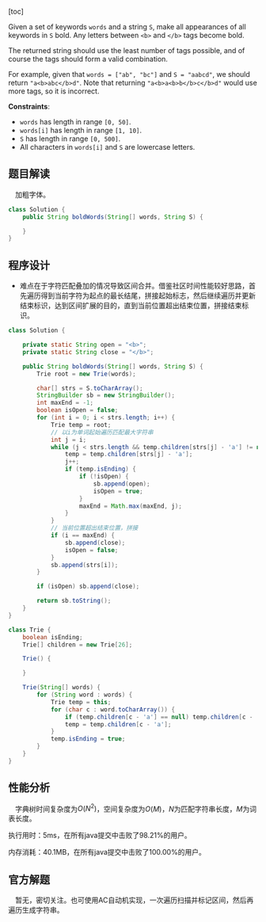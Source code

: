 [toc]

Given a set of keywords `words` and a string `S`, make all appearances of all keywords in `S` bold. Any letters between `<b>` and `</b>` tags become bold.

The returned string should use the least number of tags possible, and of course the tags should form a valid combination.

For example, given that `words = ["ab", "bc"]` and `S = "aabcd"`, we should return `"a<b>abc</b>d"`. Note that returning `"a<b>a<b>b</b>c</b>d"` would use more tags, so it is incorrect.



**Constraints**:

* `words` has length in range `[0, 50]`.
* `words[i]` has length in range `[1, 10]`.
* `S` has length in range `[0, 500]`.
* All characters in `words[i]` and `S` are lowercase letters.



## 题目解读

&emsp;加粗字体。

```java
class Solution {
    public String boldWords(String[] words, String S) {

    }
}
```

## 程序设计

* 难点在于字符匹配叠加的情况导致区间合并。借鉴社区时间性能较好思路，首先遍历得到当前字符为起点的最长结尾，拼接起始标志，然后继续遍历并更新结束标识，达到区间扩展的目的，直到当前位置超出结束位置，拼接结束标识。

```java
class Solution {

    private static String open = "<b>";
    private static String close = "</b>";

    public String boldWords(String[] words, String S) {
        Trie root = new Trie(words);

        char[] strs = S.toCharArray();
        StringBuilder sb = new StringBuilder();
        int maxEnd = -1;
        boolean isOpen = false;
        for (int i = 0; i < strs.length; i++) {
            Trie temp = root;
            // 以i为单词起始遍历匹配最大字符串
            int j = i;
            while (j < strs.length && temp.children[strs[j] - 'a'] != null) {
                temp = temp.children[strs[j] - 'a'];
                j++;
                if (temp.isEnding) {
                    if (!isOpen) {
                        sb.append(open);
                        isOpen = true;
                    }   
                    maxEnd = Math.max(maxEnd, j);
                }
            }
            // 当前位置超出结束位置，拼接
            if (i == maxEnd) {
                sb.append(close);
                isOpen = false;
            }
            sb.append(strs[i]);
        }

        if (isOpen) sb.append(close);

        return sb.toString();
    }
}

class Trie {
    boolean isEnding;
    Trie[] children = new Trie[26];

    Trie() {

    }

    Trie(String[] words) {
        for (String word : words) {
            Trie temp = this;
            for (char c : word.toCharArray()) {
                if (temp.children[c - 'a'] == null) temp.children[c - 'a'] = new Trie();
                temp = temp.children[c - 'a'];
            }
            temp.isEnding = true;
        }
    }
}
```

## 性能分析

&emsp;字典树时间复杂度为$O(N^2)$，空间复杂度为$O(M)$，$N$为匹配字符串长度，$M$为词表长度。

执行用时：5ms，在所有java提交中击败了98.21%的用户。

内存消耗：40.1MB，在所有java提交中击败了100.00%的用户。

## 官方解题

&emsp;暂无，密切关注。也可使用AC自动机实现，一次遍历扫描并标记区间，然后再遍历生成字符串。